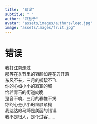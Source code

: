 ```yaml
---
title:  "错误"
subtitle: " "
author: "郑愁予"
avatar: "assets/images/authors/logo.jpg"
image: "assets/images/fruit.jpg"
---
```

# 错误

我打江南走过   
那等在季节里的容颜如莲花的开落   
东风不来，三月的柳絮不飞   
你的心如小小的寂寞的城   
恰若青石的街道向晚   
跫音不响，三月的春帷不揭   
你的心是小小的窗扉紧掩   
我达达的马蹄是美丽的错误   
我不是归人，是个过客……   
